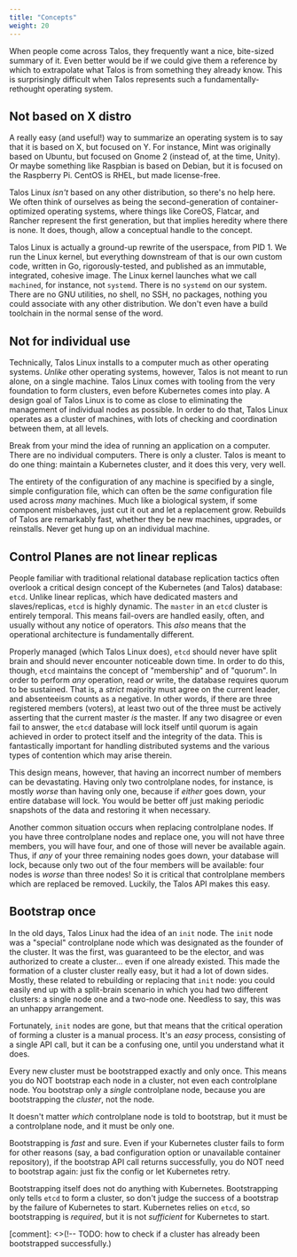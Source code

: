 ```yaml
---
title: "Concepts"
weight: 20
---
```


When people come across Talos, they frequently want a nice, bite-sized summary
of it.
Even better would be if we could give them a reference by which to extrapolate
what Talos is from something they already know.
This is surprisingly difficult when Talos represents such a
fundamentally-rethought operating system.

## Not based on X distro

A really easy (and useful!) way to summarize an operating system is to say that it is based on X, but focused on Y.
For instance, Mint was originally based on Ubuntu, but focused on Gnome 2 (instead of, at the time, Unity).
Or maybe something like Raspbian is based on Debian, but it is focused on the Raspberry Pi.
CentOS is RHEL, but made license-free.

Talos Linux _isn't_ based on any other distribution, so there's no help here.
We often think of ourselves as being the second-generation of
container-optimized operating systems, where things like CoreOS, Flatcar, and Rancher represent the first generation, but that implies heredity where there is none.
It does, though, allow a conceptual handle to the concept.

Talos Linux is actually a ground-up rewrite of the userspace, from PID 1.
We run the Linux kernel, but everything downstream of that is our own custom
code, written in Go, rigorously-tested, and published as an immutable,
integrated, cohesive image.
The Linux kernel launches what we call `machined`, for instance, not `systemd`.
There is no `systemd` on our system.
There are no GNU utilities, no shell, no SSH, no packages, nothing you could associate with
any other distribution.
We don't even have a build toolchain in the normal sense of the word.

## Not for individual use

Technically, Talos Linux installs to a computer much as other operating systems.
_Unlike_ other operating systems, however, Talos is not meant to run alone, on a
single machine.
Talos Linux comes with tooling from the very foundation to form clusters, even
before Kubernetes comes into play.
A design goal of Talos Linux is to come as close to eliminating the management
of individual nodes as possible.
In order to do that, Talos Linux operates as a cluster of machines, with lots of
checking and coordination between them, at all levels.

Break from your mind the idea of running an application on a computer.
There are no individual computers.
There is only a cluster.
Talos is meant to do one thing:  maintain a Kubernetes cluster, and it does this
very, very well.

The entirety of the configuration of any machine is specified by a single,
simple configuration file, which can often be the _same_ configuration file used
across _many_ machines.
Much like a biological system, if some component misbehaves, just cut it out and
let a replacement grow.
Rebuilds of Talos are remarkably fast, whether they be new machines, upgrades,
or reinstalls.
Never get hung up on an individual machine.

## Control Planes are not linear replicas

People familiar with traditional relational database replication tactics often
overlook a critical design concept of the Kubernetes (and Talos) database:
`etcd`.
Unlike linear replicas, which have dedicated masters and slaves/replicas, `etcd`
is highly dynamic.
The `master` in an `etcd` cluster is entirely temporal.
This means fail-overs are handled easily, often, and usually without any notice
of operators.
This _also_ means that the operational architecture is fundamentally different.

Properly managed (which Talos Linux does), `etcd` should never have split brain
and should never encounter noticeable down time.
In order to do this, though, `etcd` maintains the concept of "membership" and of
"quorum".
In order to perform _any_ operation, read _or_ write, the database requires
quorum to be sustained.
That is, a _strict_ majority must agree on the current leader, and absenteeism
counts as a negative.
In other words, if there are three registered members (voters), at least two out
of the three must be actively asserting that the current master _is_ the master.
If any two disagree or even fail to answer, the `etcd` database will lock itself
until quorum is again achieved in order to protect itself and the integrity of
the data.
This is fantastically important for handling distributed systems and the various
types of contention which may arise therein.

This design means, however, that having an incorrect number of members can be
devastating.
Having only two controlplane nodes, for instance, is mostly _worse_ than having
only one, because if _either_ goes down, your entire database will lock.
You would be better off just making periodic snapshots of the data and restoring
it when necessary.

Another common situation occurs when replacing controlplane nodes.
If you have three controlplane nodes and replace one, you will not have three
members, you will have four, and one of those will never be available again.
Thus, if _any_ of your three remaining nodes goes down, your database will lock,
because only two out of the four members will be available:  four nodes is
_worse_ than three nodes!
So it is critical that controlplane members which are replaced be removed.
Luckily, the Talos API makes this easy.

## Bootstrap once

In the old days, Talos Linux had the idea of an `init` node.
The `init` node was a "special" controlplane node which was designated as the
founder of the cluster.
It was the first, was guaranteed to be the elector, and was authorized to create
a cluster...
even if one already existed.
This made the formation of a cluster cluster really easy, but it had a lot of
down sides.
Mostly, these related to rebuilding or replacing that `init` node:
you could easily end up with a split-brain scenario in which you had two different clusters:
a single node one and a two-node one.
Needless to say, this was an unhappy arrangement.

Fortunately, `init` nodes are gone, but that means that the critical operation
of forming a cluster is a manual process.
It's an _easy_ process, consisting of a single API call, but it can be a
confusing one, until you understand what it does.

Every new cluster must be bootstrapped exactly and only once.
This means you do NOT bootstrap each node in a cluster, not even each
controlplane node.
You bootstrap only a _single_ controlplane node, because you are bootstrapping the
_cluster_, not the node.

It doesn't matter _which_ controlplane node is told to bootstrap, but it must be
a controlplane node, and it must be only one.

Bootstrapping is _fast_ and sure.
Even if your Kubernetes cluster fails to form for other reasons (say, a bad
configuration option or unavailable container repository), if the bootstrap API
call returns successfully, you do NOT need to bootstrap again:
just fix the config or let Kubernetes retry.

Bootstrapping itself does not do anything with Kubernetes.
Bootstrapping only tells `etcd` to form a cluster, so don't judge the success of
a bootstrap by the failure of Kubernetes to start.
Kubernetes relies on `etcd`, so bootstrapping is _required_, but it is not
_sufficient_ for Kubernetes to start.

[comment]: <>(!-- TODO: how to check if a cluster has already been bootstrapped
successfully.)
